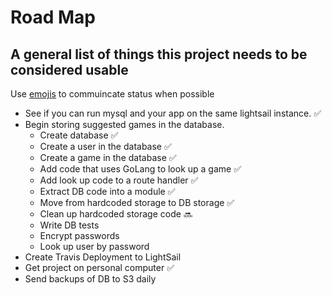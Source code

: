 # Road Map
## A general list of things this project needs to be considered usable

Use [emojis](https://gist.github.com/rxaviers/7360908) to commuincate status when possible

- See if you can run mysql and your app on the same lightsail instance. :white_check_mark:
- Begin storing suggested games in the database.
    - Create database :white_check_mark:
    - Create a user in the database :white_check_mark:
    - Create a game in the database :white_check_mark:
    - Add code that uses GoLang to look up a game :white_check_mark:
    - Add look up code to a route handler :white_check_mark:
    - Extract DB code into a module :white_check_mark:
    - Move from hardcoded storage to DB storage :white_check_mark:
    - Clean up hardcoded storage code :soon:
    - Write DB tests
    - Encrypt passwords
    - Look up user by password
- Create Travis Deployment to LightSail
- Get project on personal computer :white_check_mark:
- Send backups of DB to S3 daily 
